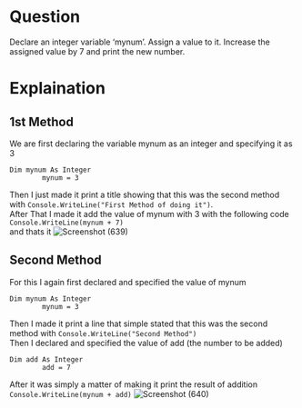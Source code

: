 # Question
Declare an integer variable ‘mynum’. Assign a value to it. Increase the assigned value by 7 and print the new number.
# Explaination
## 1st Method
We are first declaring the variable mynum as an integer and specifying it as 3
```
Dim mynum As Integer
        mynum = 3
```
Then I just made it print a title showing that this was the second method with ``` Console.WriteLine("First Method of doing it") ```.
<br>
After That I made it add the value of mynum with 3 with the following code ``` Console.WriteLine(mynum + 7) ```
<br> and thats it
![Screenshot (639)](https://user-images.githubusercontent.com/79893903/130930881-c910da15-52c0-4b98-9984-15178e0d4097.png)
## Second Method
For this I again first declared and specified the value of mynum
```
Dim mynum As Integer
        mynum = 3
```
Then I made it print a line that simple stated that this was the second method with ``` Console.WriteLine("Second Method") ```
<br>
Then I declared and specified the value of add (the number to be added)
```
Dim add As Integer
        add = 7
```
After it was simply a matter of making it print the result of addition
```  Console.WriteLine(mynum + add) ```
![Screenshot (640)](https://user-images.githubusercontent.com/79893903/130931681-aeb8adcf-6525-4cad-bbae-17d5fd123215.png)
